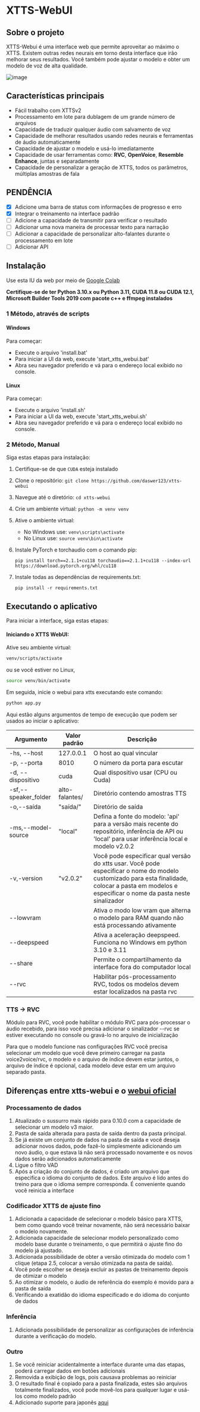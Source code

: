 # XTTS-WebUI

## Sobre o projeto
XTTS-Webui é uma interface web que permite aproveitar ao máximo o XTTS. Existem outras redes neurais em torno desta interface que irão melhorar seus resultados. Você também pode ajustar o modelo e obter um modelo de voz de alta qualidade.

![image](https://github.com/RafaelGodoyEbert/xtts-webui/assets/78083427/3dd80284-88dd-4555-943b-04f13be88aea)


## Características principais
- Fácil trabalho com XTTSv2
- Processamento em lote para dublagem de um grande número de arquivos
- Capacidade de traduzir qualquer áudio com salvamento de voz
- Capacidade de melhorar resultados usando redes neurais e ferramentas de áudio automaticamente
- Capacidade de ajustar o modelo e usá-lo imediatamente
- Capacidade de usar ferramentas como: **RVC**, **OpenVoice**, **Resemble Enhance**, juntas e separadamente
- Capacidade de personalizar a geração de XTTS, todos os parâmetros, múltiplas amostras de fala

## PENDÊNCIA
- [x] Adicione uma barra de status com informações de progresso e erro
- [x] Integrar o treinamento na interface padrão
- [ ] Adicione a capacidade de transmitir para verificar o resultado
- [ ] Adicionar uma nova maneira de processar texto para narração
- [ ] Adicionar a capacidade de personalizar alto-falantes durante o processamento em lote
- [ ] Adicionar API

## Instalação

Use esta IU da web por meio de [Google Colab](https://colab.research.google.com/drive/1MrzAYgANm6u79rCCQQqBSoelYGiJ1qYL)

**Certifique-se de ter Python 3.10.x ou Python 3.11, CUDA 11.8 ou CUDA 12.1, Microsoft Builder Tools 2019 com pacote c++ e ffmpeg instalados**

### 1 Método, através de scripts

#### Windows
Para começar:
- Execute o arquivo 'install.bat'
- Para iniciar a UI da web, execute 'start_xtts_webui.bat'
- Abra seu navegador preferido e vá para o endereço local exibido no console.

#### Linux
Para começar:
- Execute o arquivo 'install.sh'
- Para iniciar a UI da web, execute 'start_xtts_webui.sh'
- Abra seu navegador preferido e vá para o endereço local exibido no console.

### 2 Método, Manual
Siga estas etapas para instalação:
1. Certifique-se de que `CUDA` esteja instalado
2. Clone o repositório: `git clone https://github.com/daswer123/xtts-webui`
3. Navegue até o diretório: `cd xtts-webui`
4. Crie um ambiente virtual: `python -m venv venv`
5. Ative o ambiente virtual:
    - No Windows use: `venv\scripts\activate`
    - No Linux use: `source venv\bin\activate`

6. Instale PyTorch e torchaudio com o comando pip:

    `pip install torch==2.1.1+cu118 torchaudio==2.1.1+cu118 --index-url https://download.pytorch.org/whl/cu118`

7. Instale todas as dependências de requirements.txt:

     `pip install -r requirements.txt`

## Executando o aplicativo

Para iniciar a interface, siga estas etapas:

#### Iniciando o XTTS WebUI:
Ative seu ambiente virtual:
```bash
venv/scripts/activate
```
ou se você estiver no Linux,
```bash
source venv/bin/activate
```
Em seguida, inicie o webui para xtts executando este comando:
```bash
python app.py
```

Aqui estão alguns argumentos de tempo de execução que podem ser usados ao iniciar o aplicativo:

| Argumento | Valor padrão | Descrição |
| --- | --- | --- |
| -hs, --host | 127.0.0.1 | O host ao qual vincular |
| -p, --porta | 8010 | O número da porta para escutar |
| -d, --dispositivo | cuda | Qual dispositivo usar (CPU ou Cuda) |
| -sf,--speaker_folder | alto-falantes/ | Diretório contendo amostras TTS |
|-o,--saída |"saída/" |Diretório de saída|
|-ms,--model-source |"local" |Defina a fonte do modelo: 'api' para a versão mais recente do repositório, inferência de API ou 'local' para usar inferência local e modelo v2.0.2|
|-v,-version |"v2.0.2" |Você pode especificar qual versão do xtts usar. Você pode especificar o nome do modelo customizado para esta finalidade, colocar a pasta em modelos e especificar o nome da pasta neste sinalizador |
|--lowvram ||Ativa o modo low vram que alterna o modelo para RAM quando não está processando ativamente|
|--deepspeed ||Ativa a aceleração deepspeed. Funciona no Windows em python 3.10 e 3.11 |
|--share ||Permite o compartilhamento da interface fora do computador local|
|--rvc ||Habilitar pós-processamento RVC, todos os modelos devem estar localizados na pasta rvc|

### TTS -> RVC

Módulo para RVC, você pode habilitar o módulo RVC para pós-processar o áudio recebido, para isso você precisa adicionar o sinalizador --rvc se estiver executando no console ou gravá-lo no arquivo de inicialização

Para que o modelo funcione nas configurações RVC você precisa selecionar um modelo que você deve primeiro carregar na pasta voice2voice/rvc, o modelo e o arquivo de índice devem estar juntos, o arquivo de índice é opcional, cada modelo deve estar em um arquivo separado pasta.

## Diferenças entre xtts-webui e o [webui oficial](https://github.com/coqui-ai/TTS/pull/3296)

### Processamento de dados

1. Atualizado o sussurro mais rápido para 0.10.0 com a capacidade de selecionar um modelo v3 maior.
2. Pasta de saída alterada para pasta de saída dentro da pasta principal.
3. Se já existe um conjunto de dados na pasta de saída e você deseja adicionar novos dados, pode fazê-lo simplesmente adicionando um novo áudio, o que estava lá não será processado novamente e os novos dados serão adicionados automaticamente
4. Ligue o filtro VAD
5. Após a criação do conjunto de dados, é criado um arquivo que especifica o idioma do conjunto de dados. Este arquivo é lido antes do treino para que o idioma sempre corresponda. É conveniente quando você reinicia a interface

### Codificador XTTS de ajuste fino

1. Adicionada a capacidade de selecionar o modelo básico para XTTS, bem como quando você treinar novamente, não será necessário baixar o modelo novamente.
2. Adicionada capacidade de selecionar modelo personalizado como modelo base durante o treinamento, o que permitirá o ajuste fino do modelo já ajustado.
3. Adicionada possibilidade de obter a versão otimizada do modelo com 1 clique (etapa 2.5, colocar a versão otimizada na pasta de saída).
4. Você pode escolher se deseja excluir as pastas de treinamento depois de otimizar o modelo
5. Ao otimizar o modelo, o áudio de referência do exemplo é movido para a pasta de saída
6. Verificando a exatidão do idioma especificado e do idioma do conjunto de dados

### Inferência

1. Adicionada possibilidade de personalizar as configurações de inferência durante a verificação do modelo.

### Outro

1. Se você reiniciar acidentalmente a interface durante uma das etapas, poderá carregar dados em botões adicionais
2. Removida a exibição de logs, pois causava problemas ao reiniciar
3. O resultado final é copiado para a pasta finalizada, estes são arquivos totalmente finalizados, você pode movê-los para qualquer lugar e usá-los como modelo padrão
4. Adicionado suporte para japonês [aqui](https://github.com/daswer123/xtts-webui/issues/15#issuecomment-1869090189)



